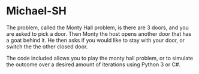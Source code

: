# Michael-SH

  The problem, called the Monty Hall problem, is there are 3 doors, and you are asked to pick a door. Then Monty the host opens another door that has a goat behind it. He then asks if you would like to stay with your door, or switch the the other closed door.
  
  The code included allows you to play the monty hall problem, or to simulate the outcome over a desired amount of iterations using Python 3 or C#. 

